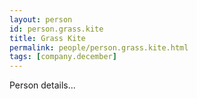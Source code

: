 ```yaml
---
layout: person
id: person.grass.kite
title: Grass Kite
permalink: people/person.grass.kite.html
tags: [company.december]
---
```


Person details...